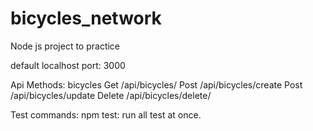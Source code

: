 # bicycles_network
Node js project to practice

default localhost port: 3000

Api Methods: 
    bicycles
      Get /api/bicycles/
      Post /api/bicycles/create
      Post /api/bicycles/update
      Delete /api/bicycles/delete/
  
Test commands: 
  npm test: run all test at once. 
